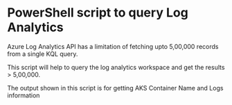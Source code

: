 # PowerShell script to query Log Analytics

Azure Log Analytics API has a limitation of fetching upto 5,00,000 records from a single KQL query.

This script will help to query the log analytics workspace and get the results > 5,00,000.

The output shown in this script is for getting AKS Container Name and Logs information